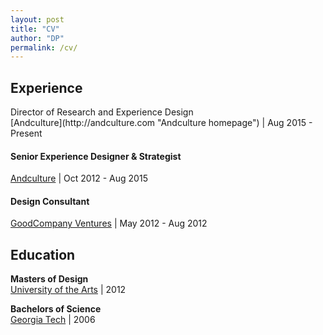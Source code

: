 ```yaml
---
layout: post
title: "CV"
author: "DP"
permalink: /cv/
---
```


## Experience
<p><sans>Director of Research and Experience Design</sans> <br>
[Andculture](http://andculture.com "Andculture homepage") | Aug 2015 - Present<p>

#### Senior Experience Designer & Strategist <br>
[Andculture](http://andculture.com "Andculture homepage") | Oct 2012 - Aug 2015

#### Design Consultant <br>
[GoodCompany Ventures](https://www.crunchbase.com/organization/goodcompany-ventures "GoodCompany Ventures Crunchbase page") | May 2012 - Aug 2012

## Education
**Masters of Design** <br>
[University of the Arts](https://www.uarts.edu "UArts Homepage") | 2012

**Bachelors of Science** <br>
[Georgia Tech](https://www.gatech.edu "Georgia Tech Hompage") | 2006

